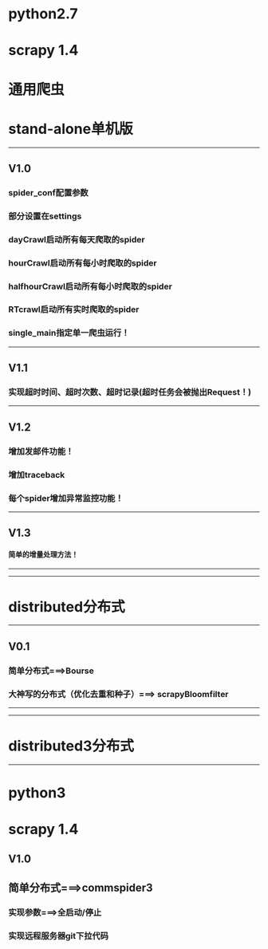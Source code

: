 # python2.7
# scrapy 1.4

# 通用爬虫

# stand-alone单机版
---------------------------
## V1.0
### spider_conf配置参数
### 部分设置在settings
### dayCrawl启动所有每天爬取的spider
### hourCrawl启动所有每小时爬取的spider
### halfhourCrawl启动所有每小时爬取的spider
### RTcrawl启动所有实时爬取的spider
### single_main指定单一爬虫运行！

---------------------------
## V1.1
### 实现超时时间、超时次数、超时记录(超时任务会被抛出Request！)

---------------------------
## V1.2
### 增加发邮件功能！
### 增加traceback
### 每个spider增加异常监控功能！

---------------------------
## V1.3
#### 简单的增量处理方法！

---------------------------
---------------------------

# distributed分布式
---------------------------
## V0.1
### 简单分布式===>Bourse
### 大神写的分布式（优化去重和种子）===> scrapyBloomfilter

---------------------------
---------------------------

# distributed3分布式
---------------------------
# python3
# scrapy 1.4

## V1.0
## 简单分布式===>commspider3
### 实现参数===>全启动/停止
### 实现远程服务器git下拉代码












